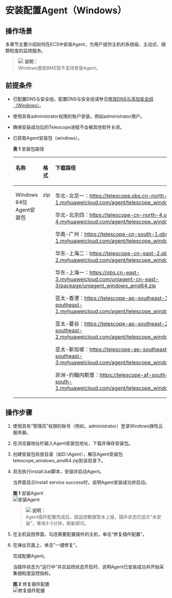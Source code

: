 # 安装配置Agent（Windows）<a name="ZH-CN_TOPIC_0110258146"></a>

## 操作场景<a name="zh-cn_topic_0078544024_section10035481163223"></a>

本章节主要介绍如何在ECS中安装Agent，为用户提供主机的系统级、主动式、细颗粒度的监控服务。

>![](public_sys-resources/icon-note.gif) **说明：**   
>Windows类型BMS暂不支持安装Agent。  

## 前提条件<a name="section843453701616"></a>

-   已配置DNS与安全组，配置DNS与安全组请参见[修改DNS与添加安全组（Windows）](修改DNS与添加安全组（Windows）.md)。
-   使用具有administrator权限的账户安装，例如administrator用户。
-   确保安装成功后的Telescope进程不会被其他软件关闭。
-   已获取Agent安装包（windows）。

    **表 1**  安装包路径

    <a name="table922703382015"></a>
    <table><thead align="left"><tr id="row72261433102017"><th class="cellrowborder" valign="top" width="23.98%" id="mcps1.2.4.1.1"><p id="p02263334206"><a name="p02263334206"></a><a name="p02263334206"></a>名称</p>
    </th>
    <th class="cellrowborder" valign="top" width="9.41%" id="mcps1.2.4.1.2"><p id="p1522623322013"><a name="p1522623322013"></a><a name="p1522623322013"></a>格式</p>
    </th>
    <th class="cellrowborder" valign="top" width="66.61%" id="mcps1.2.4.1.3"><p id="p112261733162019"><a name="p112261733162019"></a><a name="p112261733162019"></a>下载路径</p>
    </th>
    </tr>
    </thead>
    <tbody><tr id="row10227153392011"><td class="cellrowborder" valign="top" width="23.98%" headers="mcps1.2.4.1.1 "><p id="p1226733182012"><a name="p1226733182012"></a><a name="p1226733182012"></a>Windows 64位Agent安装包</p>
    </td>
    <td class="cellrowborder" valign="top" width="9.41%" headers="mcps1.2.4.1.2 "><p id="p13226123392015"><a name="p13226123392015"></a><a name="p13226123392015"></a>zip</p>
    </td>
    <td class="cellrowborder" valign="top" width="66.61%" headers="mcps1.2.4.1.3 "><p id="p4226153316207"><a name="p4226153316207"></a><a name="p4226153316207"></a>华北-北京一：<a href="https://telescope.obs.cn-north-1.myhuaweicloud.com/agent/telescope_windows_amd64.zip" target="_blank" rel="noopener noreferrer">https://telescope.obs.cn-north-1.myhuaweicloud.com/agent/telescope_windows_amd64.zip</a></p>
    <p id="p10226173352016"><a name="p10226173352016"></a><a name="p10226173352016"></a>华北-北京四：<a href="https://telescope-cn-north-4.obs.cn-north-4.myhuaweicloud.com/agent/telescope_windows_amd64.zip" target="_blank" rel="noopener noreferrer">https://telescope-cn-north-4.obs.cn-north-4.myhuaweicloud.com/agent/telescope_windows_amd64.zip</a></p>
    <p id="p16226193332019"><a name="p16226193332019"></a><a name="p16226193332019"></a>华南-广州：<a href="https://telescope-cn-south-1.obs.cn-south-1.myhuaweicloud.com/agent/telescope_windows_amd64.zip" target="_blank" rel="noopener noreferrer">https://telescope-cn-south-1.obs.cn-south-1.myhuaweicloud.com/agent/telescope_windows_amd64.zip</a></p>
    <p id="p122260337209"><a name="p122260337209"></a><a name="p122260337209"></a>华东-上海二：<a href="https://telescope-cn-east-2.obs.cn-east-2.myhuaweicloud.com/agent/telescope_windows_amd64.zip" target="_blank" rel="noopener noreferrer">https://telescope-cn-east-2.obs.cn-east-2.myhuaweicloud.com/agent/telescope_windows_amd64.zip</a></p>
    <p id="p9834103103812"><a name="p9834103103812"></a><a name="p9834103103812"></a>华东-上海一：<a href="https://obs.cn-east-3.myhuaweicloud.com/uniagent-cn-east-3/package/uniagent_windows_amd64.zip" target="_blank" rel="noopener noreferrer">https://obs.cn-east-3.myhuaweicloud.com/uniagent-cn-east-3/package/uniagent_windows_amd64.zip</a></p>
    <p id="p3695852173710"><a name="p3695852173710"></a><a name="p3695852173710"></a>亚太-香港：<a href="https://telescope-ap-southeast-1.obs.ap-southeast-1.myhuaweicloud.com/agent/telescope_windows_amd64.zip" target="_blank" rel="noopener noreferrer">https://telescope-ap-southeast-1.obs.ap-southeast-1.myhuaweicloud.com/agent/telescope_windows_amd64.zip</a></p>
    <p id="p3226133162012"><a name="p3226133162012"></a><a name="p3226133162012"></a>亚太-曼谷：<a href="https://telescope-ap-southeast-2.obs.ap-southeast-2.myhuaweicloud.com/agent/telescope_windows_amd64.zip" target="_blank" rel="noopener noreferrer">https://telescope-ap-southeast-2.obs.ap-southeast-2.myhuaweicloud.com/agent/telescope_windows_amd64.zip</a></p>
    <p id="p0227433122014"><a name="p0227433122014"></a><a name="p0227433122014"></a>亚太-新加坡：<a href="https://telescope-ap-southeast-3.obs.ap-southeast-3.myhuaweicloud.com/agent/telescope_windows_amd64.zip" target="_blank" rel="noopener noreferrer">https://telescope-ap-southeast-3.obs.ap-southeast-3.myhuaweicloud.com/agent/telescope_windows_amd64.zip</a></p>
    <p id="p19943145663015"><a name="p19943145663015"></a><a name="p19943145663015"></a>非洲-约翰内斯堡：<a href="https://telescope-af-south-1.obs.af-south-1.myhuaweicloud.com/agent/telescope_windows_amd64.zip" target="_blank" rel="noopener noreferrer">https://telescope-af-south-1.obs.af-south-1.myhuaweicloud.com/agent/telescope_windows_amd64.zip</a></p>
    </td>
    </tr>
    </tbody>
    </table>


## 操作步骤<a name="section1251913413419"></a>

1.  使用具有“管理员”权限的账号（例如，administrator）登录Windows弹性云服务器。
2.  在浏览器地址栏输入Agent安装包地址，下载并保存安装包。
3.  创建安装包存放目录（如D:\\Agent），解压Agent安装包telescope\_windows\_amd64.zip到该目录下。
4.  双击执行install.bat脚本，安装并启动Agent。

    当界面显示Install service success时，说明Agent安装成功并启动。

    **图 1**  安装Agent<a name="fig15988419512"></a>  
    ![](figures/安装Agent.png "安装Agent")

    >![](public_sys-resources/icon-note.gif) **说明：**   
    >Agent插件配置完成后，因监控数据暂未上报，插件状态仍显示“未安装”，等待3-5分钟，刷新即可。  

5.  在主机监控界面，勾选需要配置插件的主机，单击“修复插件配置”。
6.  在弹出页面上，单击"一键修复"。

    完成配置Agent。

    当插件状态为“运行中”并且监控状态开启时，说明Agent已安装成功并开始采集细粒度监控指标。

    **图 2**  修复插件配置<a name="fig12572155014310"></a>  
    ![](figures/修复插件配置.png "修复插件配置")


